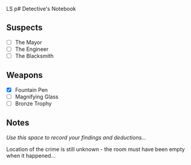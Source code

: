 LS
p# Detective's Notebook

## Suspects
- [ ] The Mayor
- [ ] The Engineer
- [ ] The Blacksmith

## Weapons
- [X] Fountain Pen
- [ ] Magnifying Glass
- [ ] Bronze Trophy

## Notes
*Use this space to record your findings and deductions...*

Location of the crime is still unknown - the room must have been empty when it happened...

